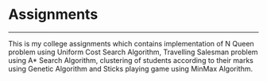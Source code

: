 # Assignments
---
This is my college assignments which contains implementation of N Queen problem using Uniform Cost Search Algorithm, Travelling Salesman problem using A\* Search Algorithm, clustering of students according to their marks using Genetic Algorithm and Sticks playing game using MinMax Algorithm.

